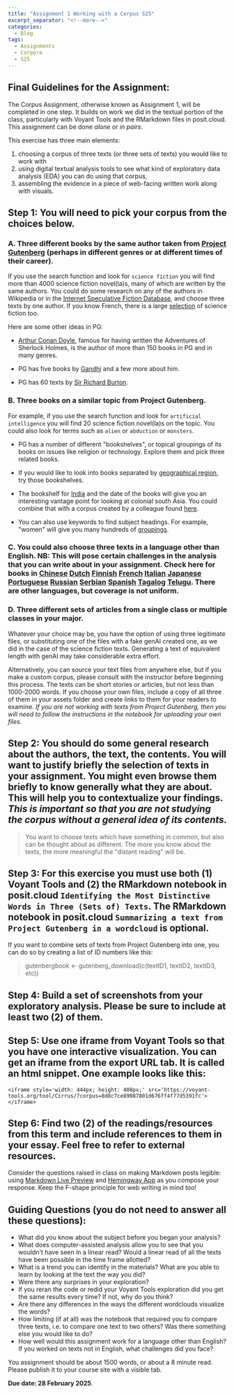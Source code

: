 ```yaml
---
title: "Assignment 1 Working with a Corpus S25"
excerpt_separator: "<!--more-->"
categories:
  - Blog
tags:
  - Assignments
  - Corpora
  - S25
---
```


## Final Guidelines for the Assignment:  

The Corpus Assignment, otherwise known as Assignment 1, will be completed in one step. It builds on work we did in the textual portion of the class, particularly with Voyant Tools and the RMarkdown files in posit.cloud. This assignment can be done *alone* or *in pairs*.

This exercise has three main elements: 

1. choosing a corpus of three texts (or three sets of texts) you would like to work with 
2. using digital textual analysis tools to see what kind of exploratory data analysis (EDA) you can do using that corpus,
3. assembling the evidence in a piece of web-facing written work along with visuals. 

## **Step 1**: You will need to pick your corpus from the choices below. 

### A. Three different books by the same author taken from [Project Gutenberg](https://gutenberg.org) (perhaps in different genres or at different times of their career).
 
If you use the search function and look for `science fiction` you will find more than 4000 science fiction novel(la)s, many of which are written by the same authors. You could do some research on any of the authors in Wikipedia or in the [Internet Speculative Fiction Database](https://isfdb.org/), and choose three texts by one author. If you know French, there is a large [selection](https://gutenberg.org/ebooks/bookshelf/321) of science fiction too. 

Here are some other ideas in PG: 

- [Arthur Conan Doyle](https://gutenberg.org/ebooks/search/?query=Arthur+Conan+Doyle&submit_search=Go%21), famous for having written the Adventures of Sherlock Holmes, is the author of more than 150 books in PG and in many genres.

- PG has five books by [Gandhi](https://gutenberg.org/ebooks/search/?query=gandhi&submit_search=Go%21) and a few more about him. 

- PG has 60 texts by [Sir Richard Burton](https://gutenberg.org/ebooks/author/898).

### B. Three books on a similar topic from Project Gutenberg.

For example, if you use the search function and look for `artificial intelligence` you will find 20 science fiction novel(la)s on the topic. You could also look for terms such as `alien` or `abduction` or `monsters`.

- PG has a number of different "bookshelves", or topical groupings of its books on issues like religion or technology. Explore them and pick three related books. 

- If you would like to look into books separated by [geographical region](https://gutenberg.org/ebooks/bookshelves/search/?query=africa.%7CAnthropology%7CArgentina.%7CAustralia%7CBulgaria%7Ccamp%7Ccanada%7CCIA%7CCzech%7CEgypt%7CFolklore%7CFrance%7Cgermany%7Cindia%7Cgreece%7Citatly%7Czealand%7CMaps%20and%20Cartography%20.%7Cnorway%7Csouth%20america%7Cunited%20states%7C%20united%20kingdom%7CWomen%27s%20Travel%20Journals), try those bookshelves.

- The bookshelf for [India](https://gutenberg.org/ebooks/bookshelf/45) and the date of the books will give you an interesting vantage point for looking at colonial south Asia. You could combine that with a corpus created by a colleague found [here](https://github.com/amardeepmsingh/Colonial-South-Asian-Literature/tree/master).  

- You can also use keywords to find subject headings. For example, "women" will give you many hundreds of [groupings](https://gutenberg.org/ebooks/subjects/search/?query=women).

### C. You could also choose three texts in a language other than English. NB: This will pose certain challenges in the analysis that you can write about in your assignment.  Check here for books in [Chinese](https://gutenberg.org/browse/languages/zh) [Dutch](https://gutenberg.org/browse/languages/nl) [Finnish](https://gutenberg.org/browse/languages/fi) [French](https://gutenberg.org/browse/languages/fr) [Italian](https://gutenberg.org/browse/languages/it) [Japanese](https://gutenberg.org/browse/languages/ja) [Portuguese](https://gutenberg.org/browse/languages/pt) [Russian](https://gutenberg.org/browse/languages/ru) [Serbian](https://gutenberg.org/browse/languages/sr) [Spanish](https://gutenberg.org/browse/languages/es) [Tagalog](https://gutenberg.org/browse/languages/tl) [Telugu](https://gutenberg.org/browse/languages/te).  There are other languages, but coverage is not uniform.  

### D. Three different sets of articles from a single class or multiple classes in your major. 

Whatever your choice may be, you have the option of using three legitimate files, or substituting one of the files with a fake genAI created one, as we did in the case of the science fiction texts. Generating a text of equivalent length with genAI may take considerable extra effort. 

Alternatively, you can source your text files from anywhere else, but if you make a custom corpus, please consult with the instructor before beginning this process. The texts can be short stories or articles, but not less than 1000-2000 words. If you choose your own files, include a copy of all three of them in your assets folder and create links to them for your readers to examine. _If you are not working with texts from Project Gutenberg, then you will need to follow the instructions in the notebook for uploading your own files._ 

## **Step 2**: You should do some general research about the authors, the text, the contents. You will want to justify briefly the selection of texts in your assignment. You might even browse them briefly to know generally what they are about. This will help you to contextualize your findings. _This is important so that you are not studying the corpus without a general idea of its contents._ 

> You want to choose texts which have something in common, but also can be thought about as different. The more you know about the texts, the more meaningful the "distant reading" will be. 

## **Step 3**: For this exercise you must use both (1) Voyant Tools and (2) the RMarkdown notebook in posit.cloud `Identifying the Most Distinctive Words in Three (Sets of) Texts`. The RMarkdown notebook in posit.cloud `Summarizing a text from Project Gutenberg in a wordcloud` is optional. 

If you want to combine sets of texts from Project Gutenberg into one, you can do so by creating a list of ID numbers like this: 

> gutenbergbook <- gutenberg_download(c(textID1, textID2, textID3, etc))

## **Step 4**: Build a set of screenshots from your exploratory analysis. Please be sure to include at least two (2) of them. 

## **Step 5**: Use one iframe from Voyant Tools so that you have one interactive visualization. You can get an iframe from the export URL tab. It is called an html snippet. One example looks like this: 

```
<iframe style='width: 444px; height: 408px;' src='https://voyant-tools.org/tool/Cirrus/?corpus=8d8c7ce89087801d676ff4f77d5391fc'></iframe>
```

## **Step 6**: Find two (2) of the readings/resources from this term and include references to them in your essay. Feel free to refer to external resources.

Consider the questions raised in class on making Markdown posts legible: using [Markdown Live Preview](https://markdownlivepreview.com/) and [Hemingway App](https://hemingwayapp.com/) as you compose your response.  Keep the F-shape principle for web writing in mind too!

## Guiding Questions (you do not need to answer all these questions):

- What did you know about the subject before you began your analysis? 
- What does computer-assisted analysis allow you to see that you wouldn't have seen in a linear read? Would a linear read of all the texts have been possible in the time frame allotted? 
- What is a trend you can identify in the materials? What are you able to learn by looking at the text the way you did? 
- Were there any surprises in your exploration? 
- If you reran the code or redid your Voyant Tools exploration did you get the same results every time? If not, why do you think?  
- Are there any differences in the ways the different wordclouds visualize the words?
- How limiting (if at all) was the notebook that required you to compare three texts, i.e. to compare one text to two others? Was there something else you would like to do? 
- How well would this assignment work for a language other than English? If you worked on texts not in English, what challenges did you face?


You assignment should be about 1500 words, or about a 8 minute read. Please publish it to your course site with a visible tab. 

**Due date: 28 February 2025**. 

